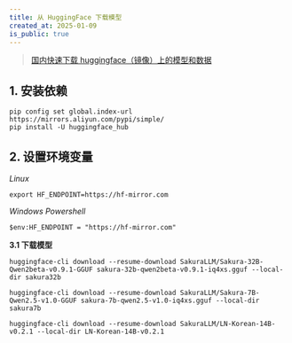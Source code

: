 ```yaml
---
title: 从 HuggingFace 下载模型
created_at: 2025-01-09
is_public: true
---
```


> [国内快速下载 huggingface（镜像）上的模型和数据](https://zhuanlan.zhihu.com/p/685765714)

## 1. 安装依赖

```shell
pip config set global.index-url https://mirrors.aliyun.com/pypi/simple/
pip install -U huggingface_hub
```

## 2. 设置环境变量

_Linux_

```text
export HF_ENDPOINT=https://hf-mirror.com
```

_Windows Powershell_

```text
$env:HF_ENDPOINT = "https://hf-mirror.com"
```

**3.1 下载模型**

```text
huggingface-cli download --resume-download SakuraLLM/Sakura-32B-Qwen2beta-v0.9.1-GGUF sakura-32b-qwen2beta-v0.9.1-iq4xs.gguf --local-dir sakura32b

huggingface-cli download --resume-download SakuraLLM/Sakura-7B-Qwen2.5-v1.0-GGUF sakura-7b-qwen2.5-v1.0-iq4xs.gguf --local-dir sakura7b

huggingface-cli download --resume-download SakuraLLM/LN-Korean-14B-v0.2.1 --local-dir LN-Korean-14B-v0.2.1
```
